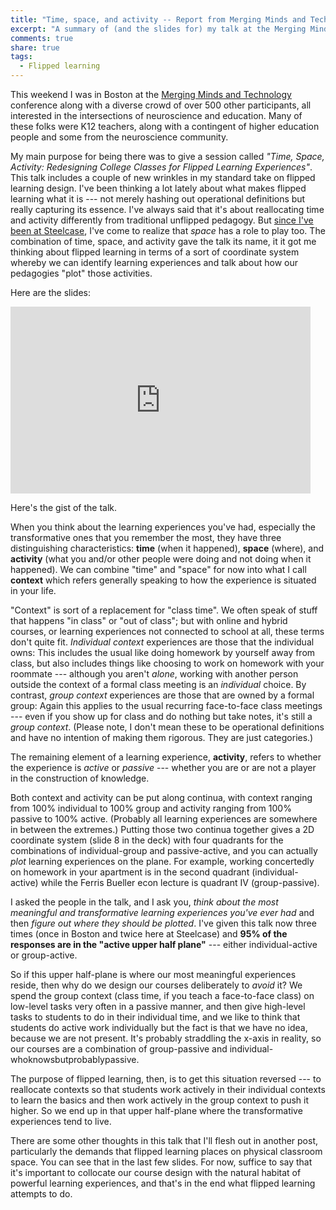 ```yaml
---
title: "Time, space, and activity -- Report from Merging Minds and Technology"
excerpt: "A summary of (and the slides for) my talk at the Merging Minds and Technology conference."
comments: true
share: true
tags:
  - Flipped learning
---
```


This weekend I was in Boston at the [Merging Minds and Technology](https://www.learningandthebrain.com/Event-360/Merging-Minds-and-Technology/) conference along with a diverse crowd of over 500 other participants, all interested in the intersections of neuroscience and education. Many of these folks were K12 teachers, along with a contingent of higher education people and some from the neuroscience community. 

My main purpose for being there was to give a session called _"Time, Space, Activity: Redesigning College Classes for Flipped Learning Experiences"_. This talk includes a couple of new wrinkles in my standard take on flipped learning design. I've been thinking a lot lately about what makes flipped learning what it is --- not merely hashing out operational definitions but really capturing its essence. I've always said that it's about reallocating time and activity differently from traditional unflipped pedagogy. But [since I've been at Steelcase](http://rtalbert.org/sabbatical), I've come to realize that _space_ has a role to play too. The combination of time, space, and activity gave the talk its name, it it got me thinking about flipped learning in terms of a sort of coordinate system whereby we can identify learning experiences and talk about how our pedagogies "plot" those activities. 

Here are the slides: 

<iframe src="https://docs.google.com/presentation/d/e/2PACX-1vRTDp3DFQ_t8uOj_sYNrMl4HveR8_EKITkdYeeQsjBS8pdVwa8lH8DYRCczwptfqZYWUGoq5uqPpA7L/embed?start=false&loop=false&delayms=3000" frameborder="0" width="480" height="299" allowfullscreen="true" mozallowfullscreen="true" webkitallowfullscreen="true"></iframe>

Here's the gist of the talk. 

When you think about the learning experiences you've had, especially the transformative ones that you remember the most, they have three distinguishing characteristics: __time__ (when it happened), __space__ (where), and __activity__ (what you and/or other people were doing and not doing when it happened). We can combine "time" and "space" for now into what I call __context__ which refers generally speaking to how the experience is situated in your life.

"Context" is sort of a replacement for "class time". We often speak of stuff that happens "in class" or "out of class"; but with online and hybrid courses, or learning experiences not connected to school at all, these terms don't quite fit. _Individual context_ experiences are those that the individual owns: This includes the usual like doing homework by yourself away from class, but also includes things like choosing to work on homework with your roommate --- although you aren't _alone_, working with another person outside the context of a formal class meeting is an _individual_ choice. By contrast, _group context_ experiences are those that are owned by a formal group: Again this applies to the usual recurring face-to-face class meetings --- even if you show up for class and do nothing but take notes, it's still a _group context_. (Please note, I don't mean these to be operational definitions and have no intention of making them rigorous. They are just categories.)

The remaining element of a learning experience, __activity__, refers to whether the experience is _active_ or _passive_ --- whether you are or are not a player in the construction of knowledge. 

Both context and activity can be put along continua, with context ranging from 100% individual to 100% group and activity ranging from 100% passive to 100% active. (Probably all learning experiences are somewhere in between the extremes.) Putting those two continua together gives a 2D coordinate system (slide 8 in the deck) with four quadrants for the combinations of individual-group and passive-active, and you can actually _plot_ learning experiences on the plane. For example, working concertedly on homework in your apartment is in the second quadrant (individual-active) while the Ferris Bueller econ lecture is quadrant IV (group-passive). 

I asked the people in the talk, and I ask you, _think about the most meaningful and transformative learning experiences you've ever had_ and then _figure out where they should be plotted_. I've given this talk now three times (once in Boston and twice here at Steelcase) and __95% of the responses are  in the "active upper half plane"__ --- either individual-active or group-active. 

So if this upper half-plane is where our most meaningful experiences reside, then why do we design our courses deliberately to _avoid_ it? We spend the group context (class time, if you teach a face-to-face class) on low-level tasks very often in a passive manner, and then give high-level tasks to students to do in their individual time, and we like to think that students do active work individually but the fact is that we have no idea, because we are not present. It's probably straddling the x-axis in reality, so our courses are a combination of group-passive and individual-whoknowsbutprobablypassive. 

The purpose of flipped learning, then, is to get this situation reversed --- to reallocate contexts so that students work actively in their individual contexts to learn the basics and then work actively in the group context to push it higher. So we end up in that upper half-plane where the transformative experiences tend to live. 

There are some other thoughts in this talk that I'll flesh out in another post, particularly the demands that flipped learning places on physical classroom space. You can see that in the last few slides. For now, suffice to say that it's important to collocate our course design with the natural habitat of powerful learning experiences, and that's in the end what flipped learning attempts to do. 
